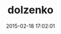 ---
layout: post
title:  "dolzenko"
repo:   "dolzenko/dolzenko-gem"
date:   2015-02-18 17:02:01
gemurl: http://github.com/dolzenko/dolzenko-gem
---